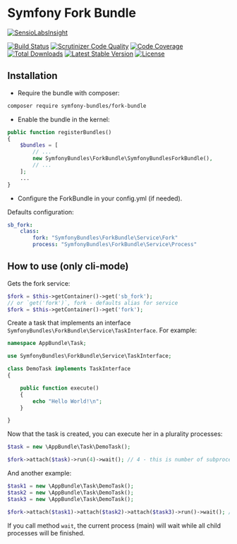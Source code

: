 Symfony Fork Bundle
===================

[![SensioLabsInsight][sensiolabs-insight-image]][sensiolabs-insight-link]

[![Build Status][testing-image]][testing-link]
[![Scrutinizer Code Quality][scrutinizer-code-quality-image]][scrutinizer-code-quality-link]
[![Code Coverage][code-coverage-image]][code-coverage-link]
[![Total Downloads][downloads-image]][package-link]
[![Latest Stable Version][stable-image]][package-link]
[![License][license-image]][license-link]

Installation
------------

* Require the bundle with composer:

``` bash
composer require symfony-bundles/fork-bundle
```

* Enable the bundle in the kernel:

``` php
public function registerBundles()
{
    $bundles = [
        // ...
        new SymfonyBundles\ForkBundle\SymfonyBundlesForkBundle(),
        // ...
    ];
    ...
}
```

* Configure the ForkBundle in your config.yml (if needed).

Defaults configuration:

``` yml
sb_fork:
    class:
        fork: "SymfonyBundles\ForkBundle\Service\Fork"
        process: "SymfonyBundles\ForkBundle\Service\Process"
```

How to use (only cli-mode)
--------------------------

Gets the fork service:

``` php
$fork = $this->getContainer()->get('sb_fork');
// or `get('fork')`, fork - defaults alias for service
$fork = $this->getContainer()->get('fork');
```

Create a task that implements an interface `SymfonyBundles\ForkBundle\Service\TaskInterface`.
For example:

``` php
namespace AppBundle\Task;

use SymfonyBundles\ForkBundle\Service\TaskInterface;

class DemoTask implements TaskInterface
{

    public function execute()
    {
        echo "Hello World!\n";
    }

}
```

Now that the task is created, you can execute her in a plurality processes:

``` php
$task = new \AppBundle\Task\DemoTask();

$fork->attach($task)->run(4)->wait(); // 4 - this is number of subprocesses
```

And another example:
``` php
$task1 = new \AppBundle\Task\DemoTask();
$task2 = new \AppBundle\Task\DemoTask();
$task3 = new \AppBundle\Task\DemoTask();

$fork->attach($task1)->attach($task2)->attach($task3)->run()->wait(); // defaults number of subprocesses is 8
```

If you call method `wait`, the current process (main) will wait while all child processes will be finished.

[package-link]: https://packagist.org/packages/symfony-bundles/fork-bundle
[license-link]: https://github.com/symfony-bundles/fork-bundle/blob/master/LICENSE
[license-image]: https://poser.pugx.org/symfony-bundles/fork-bundle/license
[testing-link]: https://travis-ci.org/symfony-bundles/fork-bundle
[testing-image]: https://travis-ci.org/symfony-bundles/fork-bundle.svg?branch=master
[stable-image]: https://poser.pugx.org/symfony-bundles/fork-bundle/v/stable
[downloads-image]: https://poser.pugx.org/symfony-bundles/fork-bundle/downloads
[sensiolabs-insight-link]: https://insight.sensiolabs.com/projects/d4b8a2dc-0b99-4111-aa3b-c7b4df469615
[sensiolabs-insight-image]: https://insight.sensiolabs.com/projects/d4b8a2dc-0b99-4111-aa3b-c7b4df469615/big.png
[code-coverage-link]: https://scrutinizer-ci.com/g/symfony-bundles/fork-bundle/?branch=master
[code-coverage-image]: https://scrutinizer-ci.com/g/symfony-bundles/fork-bundle/badges/coverage.png?b=master
[scrutinizer-code-quality-link]: https://scrutinizer-ci.com/g/symfony-bundles/fork-bundle/?branch=master
[scrutinizer-code-quality-image]: https://scrutinizer-ci.com/g/symfony-bundles/fork-bundle/badges/quality-score.png?b=master
